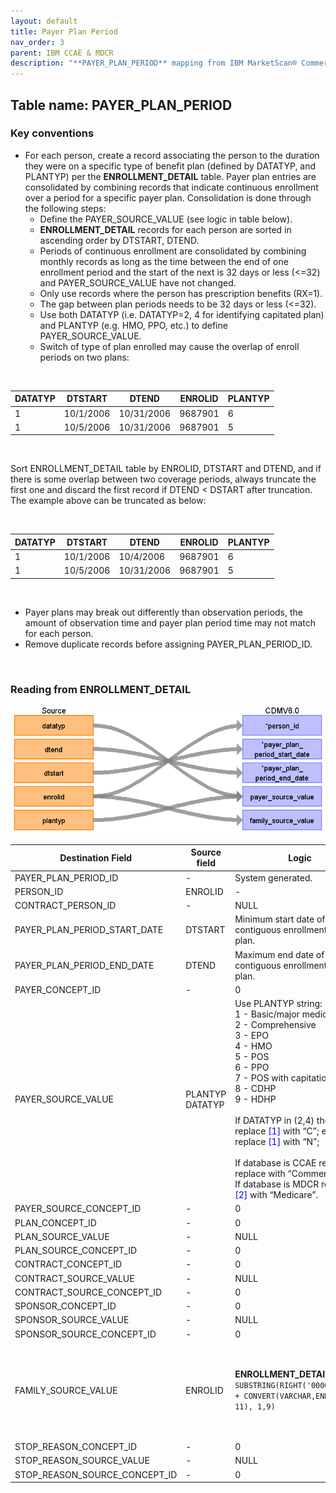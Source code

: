 ```yaml
---
layout: default
title: Payer Plan Period
nav_order: 3
parent: IBM CCAE & MDCR
description: "**PAYER_PLAN_PERIOD** mapping from IBM MarketScan® Commercial Database (CCAE) & IBM MarketScan® Medicare Supplemental Database (MDCR) **ENROLLMENT_DETAIL**."
---
```


## Table name: **PAYER_PLAN_PERIOD**

### Key conventions

* For each person, create a record associating the person to the duration they were on a specific type of benefit plan (defined by DATATYP, and PLANTYP) per the **ENROLLMENT_DETAIL** table. Payer plan entries are consolidated by combining records that indicate continuous enrollment over a period for a specific payer plan.  Consolidation is done through the following steps:
    * Define the PAYER_SOURCE_VALUE (see logic in table below).  
    * **ENROLLMENT_DETAIL** records for each person are sorted in ascending order by DTSTART, DTEND.
    * Periods of continuous enrollment are consolidated by combining monthly records as long as the time between the end of one enrollment period and the start of the next is 32 days or less (<=32) and PAYER_SOURCE_VALUE have not changed.
    * Only use records where the person has prescription benefits (RX=1).
    * The gap between plan periods needs to be 32 days or less (<=32).  
    * Use both DATATYP (i.e. DATATYP=2, 4 for identifying capitated plan) and PLANTYP (e.g. HMO, PPO, etc.) to define PAYER_SOURCE_VALUE. 
    * Switch of type of plan enrolled may cause the overlap of enroll periods on two plans:

<br>

| DATATYP | DTSTART | DTEND | ENROLID | PLANTYP |
| --- | --- | --- | --- | --- |
| 1 | 10/1/2006 | 10/31/2006 | 9687901 | 6 |
| 1 | 10/5/2006 | 10/31/2006 | 9687901 | 5 |

<br>

Sort ENROLLMENT_DETAIL table by ENROLID, DTSTART and DTEND, and if there is some overlap between two coverage periods, always truncate the first one and discard the first record if DTEND < DSTART after truncation. The example above can be truncated as below:

<br>

| DATATYP | DTSTART | DTEND | ENROLID | PLANTYP |
|---|---|---|---|---|
| 1 | 10/1/2006 | 10/4/2006 |	9687901 | 6 |
| 1 | 10/5/2006 | 10/31/2006 |	9687901 | 5 |

<br>

* Payer plans may break out differently than observation periods, the amount of observation time and payer plan period time may not match for each person.
* Remove duplicate records before assigning PAYER_PLAN_PERIOD_ID.

<br>

### Reading from **ENROLLMENT_DETAIL**

![](images/image12.png)

| Destination Field | Source field | Logic | Comment field |
| --- | --- | --- | --- |
| PAYER_PLAN_PERIOD_ID | - | System generated. | - |
| PERSON_ID | ENROLID | - | - |
| CONTRACT_PERSON_ID | - | NULL | - |
| PAYER_PLAN_PERIOD_START_DATE | DTSTART | Minimum start date of a contiguous enrollment in a plan. | - |
| PAYER_PLAN_PERIOD_END_DATE | DTEND | Maximum end date of a contiguous enrollment in a plan. | - |
| PAYER_CONCEPT_ID | - | 0 | - |
| PAYER_SOURCE_VALUE | PLANTYP<br>DATATYP | Use PLANTYP string:   <br>1 - Basic/major medical  <br>2 - Comprehensive  <br>3 - EPO  <br>4 - HMO  <br>5 - POS  <br>6 - PPO  <br>7 - POS with capitation  <br>8 - CDHP  <br>9 - HDHP     <br><br>If DATATYP in (2,4) then replace <span style="color:blue">[1]</span> with “C”; else replace <span style="color:blue">[1]</span> with “N”; <br><br>If database is CCAE replace <span style="color:blue">[2]</span> replace with “Commercial”.  <br>If database is MDCR replace <span style="color:blue">[2]</span> with “Medicare”. | NULL:  Unknown  <br>1: <span style="color:blue">[1]  [2]</span> Basic/Major Medical  <br>2: <span style="color:blue">[1]  [2]</span> Comprehensive  <br>3: <span style="color:blue">[1]  [2]</span> EPO  <br>4: <span style="color:blue">[1]  [2]</span> HMO  <br>5: <span style="color:blue">[1]  [2]</span> POS  <br>6: <span style="color:blue">[1]  [2]</span> PPO  <br>7: <span style="color:blue">[1]  [2]</span> POS with Capitation  <br>8: <span style="color:blue">[1]  [2]</span> CDHP  <br>9: <span style="color:blue">[1]  [2]</span> HDHP |
| PAYER_SOURCE_CONCEPT_ID | - | 0 | - |
| PLAN_CONCEPT_ID | - | 0 | - |
| PLAN_SOURCE_VALUE | - | NULL | - |
| PLAN_SOURCE_CONCEPT_ID | - | 0 | - |
| CONTRACT_CONCEPT_ID | - | 0 | - |
| CONTRACT_SOURCE_VALUE | - | NULL | - |
| CONTRACT_SOURCE_CONCEPT_ID | - | 0 | - |
| SPONSOR_CONCEPT_ID | - | 0 | - |
| SPONSOR_SOURCE_VALUE | - | NULL | - |
| SPONSOR_SOURCE_CONCEPT_ID | - | 0 | - |
| FAMILY_SOURCE_VALUE | ENROLID | **ENROLLMENT_DETAIL**:   `SUBSTRING(RIGHT('00000000000' + CONVERT(VARCHAR,ENROLID), 11), 1,9)` | Family IDs are the first 9 digits of an ENROLID.  For ENROLIDs, less than 11 digits, left-pad with zeros and only take the first 9 digits.<br> |
| STOP_REASON_CONCEPT_ID | - | 0 | - |
| STOP_REASON_SOURCE_VALUE | - | NULL | - |
| STOP_REASON_SOURCE_CONCEPT_ID | - | 0 | - |